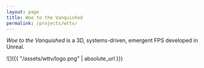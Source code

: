 ```yaml
---
layout: page
title: Woe to the Vanquished
permalink: /projects/wttv/
---
```


<em>Woe to the Vanquished</em> is a 3D, systems-driven, emergent FPS developed in Unreal.

![]({{ "/assets/wttv/logo.png" | absolute_url }})
